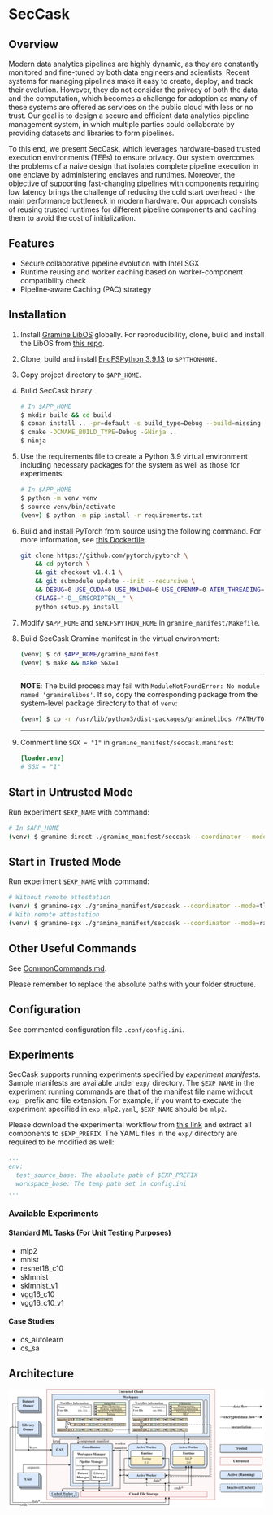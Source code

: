 # SecCask

## Overview

Modern data analytics pipelines are highly dynamic, as they are constantly monitored and fine-tuned by both data engineers and scientists. Recent systems for managing pipelines make it easy to create, deploy, and track their evolution. However, they do not consider the privacy of both the data and the computation, which becomes a challenge for adoption as many of these systems are offered as services on the public cloud with less or no trust. Our goal is to design a secure and efficient data analytics pipeline management system, in which multiple parties could collaborate by providing datasets and libraries to form pipelines. 

To this end, we present SecCask, which leverages hardware-based trusted execution environments (TEEs) to ensure privacy. Our system overcomes the problems of a naive design that isolates complete pipeline execution in one enclave by administering enclaves and runtimes. Moreover, the objective of supporting fast-changing pipelines with components requiring low latency brings the challenge of reducing the cold start overhead - the main performance bottleneck in modern hardware. Our approach consists of reusing trusted runtimes for different pipeline components and caching them to avoid the cost of initialization. 

## Features

* Secure collaborative pipeline evolution with Intel SGX
* Runtime reusing and worker caching based on worker-component compatibility check
* Pipeline-aware Caching (PAC) strategy

## Installation

1. Install [Gramine LibOS](https://gramine.readthedocs.io/en/latest/) globally. For reproducibility, clone, build and install the LibOS from [this repo](https://github.com/seccask/gramine).
2. Clone, build and install [EncFSPython 3.9.13](https://github.com/seccask/encfspython-3.9.13) to `$PYTHONHOME`.
3. Copy project directory to `$APP_HOME`.
4. Build SecCask binary:
    ```bash
    # In $APP_HOME
    $ mkdir build && cd build
    $ conan install .. -pr=default -s build_type=Debug --build=missing
    $ cmake -DCMAKE_BUILD_TYPE=Debug -GNinja ..
    $ ninja
    ```
5. Use the requirements file to create a Python 3.9 virtual environment including necessary packages for the system as well as those for experiments:
    ```bash
    # In $APP_HOME
    $ python -m venv venv
    $ source venv/bin/activate
    (venv) $ python -m pip install -r requirements.txt
    ```
6. Build and install PyTorch from source using the following command. For more information, see [this Dockerfile](https://github.com/lsds/sgx-lkl/blob/oe_port/samples/ml/pytorch/Dockerfile).
    ```bash
    git clone https://github.com/pytorch/pytorch \
        && cd pytorch \
        && git checkout v1.4.1 \
        && git submodule update --init --recursive \
        && DEBUG=0 USE_CUDA=0 USE_MKLDNN=0 USE_OPENMP=0 ATEN_THREADING=NATIVE BUILD_BINARY=0 \
        CFLAGS="-D__EMSCRIPTEN__" \
        python setup.py install
    ```
7. Modify `$APP_HOME` and `$ENCFSPYTHON_HOME` in `gramine_manifest/Makefile`.
7. Build SecCask Gramine manifest in the virtual environment:
   
    ```bash
    (venv) $ cd $APP_HOME/gramine_manifest
    (venv) $ make && make SGX=1
    ```
    
    ---
    **NOTE**: The build process may fail with `ModuleNotFoundError: No module named 'graminelibos'`. If so, copy the corresponding package from the system-level package directory to that of `venv`:

    ```bash
    (venv) $ cp -r /usr/lib/python3/dist-packages/graminelibos /PATH/TO/VENV/lib/python3.9/site-packages
    ```
    
    ---
8. Comment line `SGX = "1"` in `gramine_manifest/seccask.manifest`:
   ```toml
   [loader.env]
   # SGX = "1"
   ```

## Start in Untrusted Mode

Run experiment `$EXP_NAME` with command:

```bash
# In $APP_HOME
(venv) $ gramine-direct ./gramine_manifest/seccask --coordinator --mode=tls --manifest=sklmnist
```

## Start in Trusted Mode

Run experiment `$EXP_NAME` with command:

```bash
# Without remote attestation
(venv) $ gramine-sgx ./gramine_manifest/seccask --coordinator --mode=tls --manifest=sklmnist
# With remote attestation
(venv) $ gramine-sgx ./gramine_manifest/seccask --coordinator --mode=ratls --manifest=sklmnist
```

## Other Useful Commands

See [CommonCommands.md](./CommonCommands.md).

Please remember to replace the absolute paths with your folder structure.

## Configuration

See commented configuration file `.conf/config.ini`.

## Experiments

SecCask supports running experiments specified by *experiment manifests*. Sample manifests are available under `exp/` directory. The `$EXP_NAME` in the experiment running commands are that of the manifest file name without `exp_` prefix and file extension. For example, if you want to execute the experiment specified in `exp_mlp2.yaml`, `$EXP_NAME` should be `mlp2`.

Please download the experimental workflow from [this link](https://drive.google.com/file/d/1owR_Pef4BPoitDgjZ46HttP75nh45R0O/view?usp=sharing) and extract all components to `$EXP_PREFIX`. The YAML files in the `exp/` directory are required to be modified as well:
```yaml
...
env:
  test_source_base: The absolute path of $EXP_PREFIX
  workspace_base: The temp path set in config.ini
...
```

### Available Experiments

#### Standard ML Tasks (For Unit Testing Purposes)

- mlp2
- mnist
- resnet18_c10
- sklmnist
- sklmnist_v1
- vgg16_c10
- vgg16_c10_v1

#### Case Studies

- cs_autolearn
- cs_sa

## Architecture

![SecCask Architecture](./.img/architecture.png)
